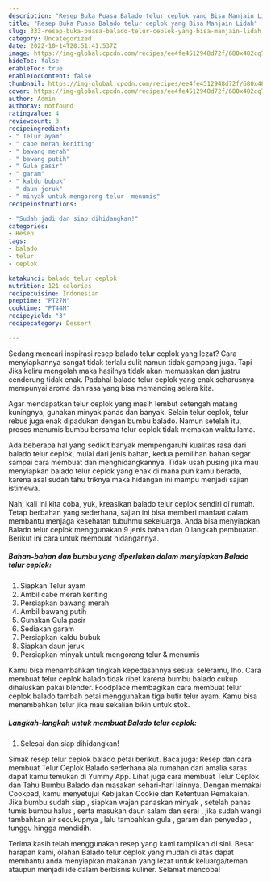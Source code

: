 ```yaml
---
description: "Resep Buka Puasa Balado telur ceplok yang Bisa Manjain Lidah"
title: "Resep Buka Puasa Balado telur ceplok yang Bisa Manjain Lidah"
slug: 333-resep-buka-puasa-balado-telur-ceplok-yang-bisa-manjain-lidah
category: Uncategorized
date: 2022-10-14T20:51:41.537Z
image: https://img-global.cpcdn.com/recipes/ee4fe4512948d72f/680x482cq70/balado-telur-ceplok-foto-resep-utama.jpg
hideToc: false
enableToc: true
enableTocContent: false
thumbnail: https://img-global.cpcdn.com/recipes/ee4fe4512948d72f/680x482cq70/balado-telur-ceplok-foto-resep-utama.jpg
cover: https://img-global.cpcdn.com/recipes/ee4fe4512948d72f/680x482cq70/balado-telur-ceplok-foto-resep-utama.jpg
author: Admin
authorAv: notfound
ratingvalue: 4
reviewcount: 3
recipeingredient:
- " Telur ayam"
- " cabe merah keriting"
- " bawang merah"
- " bawang putih"
- " Gula pasir"
- " garam"
- " kaldu bubuk"
- " daun jeruk"
- " minyak untuk mengoreng telur  menumis"
recipeinstructions:

- "Sudah jadi dan siap dihidangkan!"
categories:
- Resep
tags:
- balado
- telur
- ceplok

katakunci: balado telur ceplok 
nutrition: 121 calories
recipecuisine: Indonesian
preptime: "PT27M"
cooktime: "PT44M"
recipeyield: "3"
recipecategory: Dessert

---
```



Sedang mencari inspirasi resep balado telur ceplok yang lezat? Cara menyiapkannya sangat tidak terlalu sulit namun tidak gampang juga. Tapi Jika keliru mengolah maka hasilnya tidak akan memuaskan dan justru cenderung tidak enak. Padahal balado telur ceplok yang enak seharusnya mempunyai aroma dan rasa yang bisa memancing selera kita.


Agar mendapatkan telur ceplok yang masih lembut setengah matang kuningnya, gunakan minyak panas dan banyak. Selain telur ceplok, telur rebus juga enak dipadukan dengan bumbu balado. Namun setelah itu, proses menumis bumbu bersama telur ceplok tidak memakan waktu lama.

Ada beberapa hal yang sedikit banyak mempengaruhi kualitas rasa dari balado telur ceplok, mulai dari jenis bahan, kedua pemilihan bahan segar sampai cara membuat dan menghidangkannya. Tidak usah pusing jika mau menyiapkan balado telur ceplok yang enak di mana pun kamu berada, karena asal sudah tahu triknya maka hidangan ini mampu menjadi sajian istimewa.


Nah, kali ini kita coba, yuk, kreasikan balado telur ceplok sendiri di rumah. Tetap berbahan yang sederhana, sajian ini bisa memberi manfaat dalam membantu menjaga kesehatan tubuhmu sekeluarga. Anda bisa menyiapkan Balado telur ceplok menggunakan 9 jenis bahan dan 0 langkah pembuatan. Berikut ini cara untuk membuat hidangannya.

<!--inarticleads1-->

##### Bahan-bahan dan bumbu yang diperlukan dalam menyiapkan Balado telur ceplok:

1. Siapkan  Telur ayam
1. Ambil  cabe merah keriting
1. Persiapkan  bawang merah
1. Ambil  bawang putih
1. Gunakan  Gula pasir
1. Sediakan  garam
1. Persiapkan  kaldu bubuk
1. Siapkan  daun jeruk
1. Persiapkan  minyak untuk mengoreng telur &amp; menumis


Kamu bisa menambahkan tingkah kepedasannya sesuai seleramu, lho. Cara membuat telur ceplok balado tidak ribet karena bumbu balado cukup dihaluskan pakai blender. Foodplace membagikan cara membuat telur ceplok balado tambah petai menggunakan tiga butir telur ayam. Kamu bisa menambahkan telur jika mau sekalian bikin untuk stok. 

<!--inarticleads2-->

##### Langkah-langkah untuk membuat Balado telur ceplok:


1. Selesai dan siap dihidangkan!

Simak resep telur ceplok balado petai berikut. Baca juga: Resep dan cara membuat Telur Ceplok Balado sederhana ala rumahan dari amalia saras dapat kamu temukan di Yummy App. Lihat juga cara membuat Telur Ceplok dan Tahu Bumbu Balado dan masakan sehari-hari lainnya. Dengan memakai Cookpad, kamu menyetujui Kebijakan Cookie dan Ketentuan Pemakaian. Jika bumbu sudah siap , siapkan wajan panaskan minyak , setelah panas tumis bumbu halus , serta masukan daun salam dan serai , jika sudah wangi tambahkan air secukupnya , lalu tambahkan gula , garam dan penyedap , tunggu hingga mendidih. 

Terima kasih telah menggunakan resep yang kami tampilkan di sini. Besar harapan kami, olahan Balado telur ceplok yang mudah di atas dapat membantu anda menyiapkan makanan yang lezat untuk keluarga/teman ataupun menjadi ide dalam berbisnis kuliner. Selamat mencoba!
